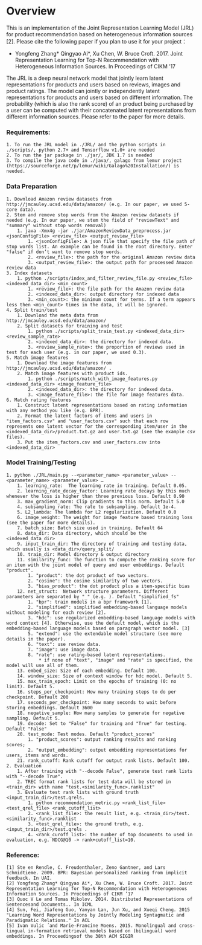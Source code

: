 # Overview #
This is an implementation of the Joint Representation Learning Model (JRL) for product recommendation based on heterogeneous information sources [2]. Please cite the following paper if you plan to use it for your project：
    
* Yongfeng Zhang* Qingyao Ai*, Xu Chen, W. Bruce Croft. 2017. Joint Representation Learning for Top-N Recommendation with Heterogeneous Information Sources. In Proceedings of CIKM ’17
    	
The JRL is a deep neural network model that jointly learn latent representations for products and users based on reviews, images and product ratings. 
The model can jointly or independently latent representations for products and users based on different information.
The probability (which is also the rank score) of an product being purchased by a user can be computed with their concatenated latent representations from different information sources. 
Please refer to the paper for more details.

### Requirements: ###
    1. To run the JRL model in ./JRL/ and the python scripts in ./scripts/, python 2.7+ and Tensorflow v1.0+ are needed
    2. To run the jar package in ./jar/, JDK 1.7 is needed
    3. To compile the java code in ./java/, galago from lemur project (https://sourceforge.net/p/lemur/wiki/Galago%20Installation/) is needed. 

### Data Preparation ###
    1. Download Amazon review datasets from http://jmcauley.ucsd.edu/data/amazon/ (e.g. In our paper, we used 5-core data).
    2. Stem and remove stop words from the Amazon review datasets if needed (e.g. In our paper, we stem the field of "reviewText" and "summary" without stop words removal)
        1. java -Xmx4g -jar ./jar/AmazonReviewData_preprocess.jar <jsonConfigFile> <review_file> <output_review_file>
            1. <jsonConfigFile>: A json file that specify the file path of stop words list. An example can be found in the root directory. Enter "false" if don’t want to remove stop words. 
            2. <review_file>: the path for the original Amazon review data
            3. <output_review_file>: the output path for processed Amazon review data
    3. Index datasets
        1. python ./scripts/index_and_filter_review_file.py <review_file> <indexed_data_dir> <min_count>
            1. <review_file>: the file path for the Amazon review data
            2. <indexed_data_dir>: output directory for indexed data
            3. <min_count>: the minimum count for terms. If a term appears less then <min_count> times in the data, it will be ignored.
    4. Split train/test
        1. Download the meta data from http://jmcauley.ucsd.edu/data/amazon/ 
        2. Split datasets for training and test
            1. python ./scripts/split_train_test.py <indexed_data_dir> <review_sample_rate>
            2. <indexed_data_dir>: the directory for indexed data.
            3. <review_sample_rate>: the proportion of reviews used in test for each user (e.g. in our paper, we used 0.3).
	5. Match image features
		1. Download the image features from http://jmcauley.ucsd.edu/data/amazon/ .
		2. Match image features with product ids.
			1. python ./scripts/match_with_image_features.py <indexed_data_dir> <image_feature_file>
			2. <indexed_data_dir>: the directory for indexed data.
			3. <image_feature_file>: the file for image features data.
	6. Match rating features
		1. Construct latent representations based on rating information with any method you like (e.g. BPR).
		2. Format the latent factors of items and users in "item_factors.csv" and "user_factors.csv" such that each row represents one latent vector for the corresponding item/user in the <indexed_data_dir>/product.txt.gz and user.txt.gz (see the example csv files).
		3. Put the item_factors.csv and user_factors.csv into <indexed_data_dir>
		

### Model Training/Testing ###
    1. python ./JRL/main.py --<parameter_name> <parameter_value> --<parameter_name> <parameter_value> … 
        1. learning_rate:  The learning rate in training. Default 0.05.
        2. learning_rate_decay_factor: Learning rate decays by this much whenever the loss is higher than three previous loss. Default 0.90
        3. max_gradient_norm: Clip gradients to this norm. Default 5.0
        4. subsampling_rate: The rate to subsampling. Default 1e-4. 
        5. L2_lambda: The lambda for L2 regularization. Default 0.0
        6. image_weight: The weight for image feature based training loss (see the paper for more details).
        7. batch_size: Batch size used in training. Default 64
        8. data_dir: Data directory, which should be the <indexed_data_dir>
        9. input_train_dir: The directory of training and testing data, which usually is <data_dir>/query_split/
        10. train_dir: Model directory & output directory
        11. similarity_func: The function to compute the ranking score for an item with the joint model of query and user embeddings. Default "product".
            1. "product": the dot product of two vectors.
            2. "cosine": the cosine similarity of two vectors.
            3. "bias_product": the dot product plus a item-specific bias
        12. net_struct:  Network structure parameters. Different parameters are separated by "_" (e.g. ). Default "simplified_fs"
            1. "bpr": train models in a bpr framework [1].
            2. "simplified": simplified embedding-based language models without modeling for each review [2].
            3. "hdc": use regularized embedding-based language models with word context [4]. Otherwise, use the default model, which is the embedding-based language models based on paragraph vector model. [3]
            5. "extend": use the extendable model structure (see more details in the paper).
            6. "text": use review data. 
            7. "image": use image data.
            8. "rate": use rating-based latent representations.
            	* if none of "text", "image" and "rate" is specified, the model will use all of them.	
        13. embed_size: Size of each embedding. Default 100.
        14. window_size: Size of context window for hdc model. Default 5.
        15. max_train_epoch: Limit on the epochs of training (0: no limit). Default 5.
        16. steps_per_checkpoint: How many training steps to do per checkpoint. Default 200
        17. seconds_per_checkpoint: How many seconds to wait before storing embeddings. Default 3600
        18. negative_sample: How many samples to generate for negative sampling. Default 5.
        19. decode: Set to "False" for training and "True" for testing. Default "False"
        20. test_mode: Test modes. Default "product_scores"
            1. "product_scores": output ranking results and ranking scores; 
            2. "output_embedding": output embedding representations for users, items and words.
        21. rank_cutoff: Rank cutoff for output rank lists. Default 100.
    2. Evaluation
        1. After training with "--decode False", generate test rank lists with "--decode True".
        2. TREC format rank lists for test data will be stored in <train_dir> with name "test.<similarity_func>.ranklist"
        3. Evaluate test rank lists with ground truth <input_train_dir>/test.qrels.
        	1. python recommendation_metric.py <rank_list_file> <test_qrel_file> <rank_cutoff_list>
        	2. <rank_list_file>: the result list, e.g. <train_dir>/test.<similarity_func>.ranklist 
        	3. <test_qrel_file>: the ground truth, e.g. <input_train_dir>/test.qrels .
        	4. <rank_curoff_list>: the number of top documents to used in evaluation, e.g. NDCG@10 -> rank+cutoff_list=10.

### Reference: ###
    [1] Ste en Rendle, C. Freudenthaler, Zeno Gantner, and Lars Schmidtieme. 2009. BPR: Bayesian personalized ranking from implicit feedback. In UAI.
    [2] Yongfeng Zhang* Qingyao Ai*, Xu Chen, W. Bruce Croft. 2017. Joint Representation Learning for Top-N Recommendation with Heterogeneous Information Sources. In Proceedings of CIKM ’17
    [3] Quoc V Le and Tomas Mikolov. 2014. Distributed Representations of Sentencesand Documents.. In ICML
    [4] Sun, Fei, Jiafeng Guo, Yanyan Lan, Jun Xu, and Xueqi Cheng. 2015 "Learning Word Representations by Jointly Modeling Syntagmatic and Paradigmatic Relations." In ACL 
    [5] Ivan Vulic ́ and Marie-Francine Moens. 2015. Monolingual and cross-lingual in-formation retrieval models based on (bilingual) word embeddings. In Proceedingsof the 38th ACM SIGIR
